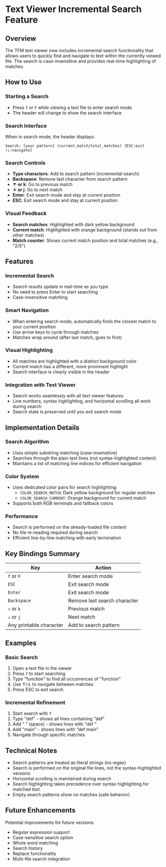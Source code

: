 # Text Viewer Incremental Search Feature

## Overview

The TFM text viewer now includes incremental search functionality that allows users to quickly find and navigate to text within the currently viewed file. The search is case-insensitive and provides real-time highlighting of matches.

## How to Use

### Starting a Search
- Press `f` or `F` while viewing a text file to enter search mode
- The header will change to show the search interface

### Search Interface
When in search mode, the header displays:
```
Search: [your pattern] (current_match/total_matches) [ESC:exit ↑↓:navigate]
```

### Search Controls
- **Type characters**: Add to search pattern (incremental search)
- **Backspace**: Remove last character from search pattern
- **↑ or k**: Go to previous match
- **↓ or j**: Go to next match
- **Enter**: Exit search mode and stay at current position
- **ESC**: Exit search mode and stay at current position

### Visual Feedback
- **Search matches**: Highlighted with dark yellow background
- **Current match**: Highlighted with orange background (stands out from other matches)
- **Match counter**: Shows current match position and total matches (e.g., "2/5")

## Features

### Incremental Search
- Search results update in real-time as you type
- No need to press Enter to start searching
- Case-insensitive matching

### Smart Navigation
- When entering search mode, automatically finds the closest match to your current position
- Use arrow keys to cycle through matches
- Matches wrap around (after last match, goes to first)

### Visual Highlighting
- All matches are highlighted with a distinct background color
- Current match has a different, more prominent highlight
- Search interface is clearly visible in the header

### Integration with Text Viewer
- Search works seamlessly with all text viewer features
- Line numbers, syntax highlighting, and horizontal scrolling all work during search
- Search state is preserved until you exit search mode

## Implementation Details

### Search Algorithm
- Uses simple substring matching (case-insensitive)
- Searches through the plain text lines (not syntax-highlighted content)
- Maintains a list of matching line indices for efficient navigation

### Color System
- Uses dedicated color pairs for search highlighting:
  - `COLOR_SEARCH_MATCH`: Dark yellow background for regular matches
  - `COLOR_SEARCH_CURRENT`: Orange background for current match
- Supports both RGB terminals and fallback colors

### Performance
- Search is performed on the already-loaded file content
- No file re-reading required during search
- Efficient line-by-line matching with early termination

## Key Bindings Summary

| Key | Action |
|-----|--------|
| `f` or `F` | Enter search mode |
| `ESC` | Exit search mode |
| `Enter` | Exit search mode |
| `Backspace` | Remove last search character |
| `↑` or `k` | Previous match |
| `↓` or `j` | Next match |
| Any printable character | Add to search pattern |

## Examples

### Basic Search
1. Open a text file in the viewer
2. Press `f` to start searching
3. Type "function" to find all occurrences of "function"
4. Use ↑/↓ to navigate between matches
5. Press ESC to exit search

### Incremental Refinement
1. Start search with `f`
2. Type "def" - shows all lines containing "def"
3. Add " " (space) - shows lines with "def "
4. Add "main" - shows lines with "def main"
5. Navigate through specific matches

## Technical Notes

- Search patterns are treated as literal strings (no regex)
- Search is performed on the original file lines, not the syntax-highlighted versions
- Horizontal scrolling is maintained during search
- Search highlighting takes precedence over syntax highlighting for matched text
- Empty search patterns show no matches (safe behavior)

## Future Enhancements

Potential improvements for future versions:
- Regular expression support
- Case-sensitive search option
- Whole word matching
- Search history
- Replace functionality
- Multi-file search integration